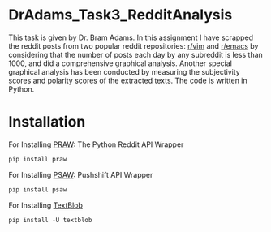 # DrAdams_Task3_RedditAnalysis
This task is given by Dr. Bram Adams. In this assignment I have scrapped the reddit posts from two popular reddit repositories: [r/vim](https://www.reddit.com/r/vim/) and [r/emacs](https://www.reddit.com/r/emacs/) by considering that the number of posts each day by any subreddit is less than 1000, and did a comprehensive graphical analysis. Another special graphical analysis has been conducted by measuring the subjectivity scores and polarity scores of the extracted texts. The code is written in Python.

# Installation
For Installing [PRAW](https://praw.readthedocs.io/en/latest/): The Python Reddit API Wrapper
```javascript
pip install praw
```
For Installing [PSAW](https://pypi.org/project/psaw/): Pushshift API Wrapper
```javascript 
pip install psaw
```
For Installing [TextBlob](https://textblob.readthedocs.io/en/dev/)
```javascript
pip install -U textblob
```
